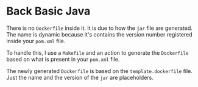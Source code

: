 Back Basic Java
===============

There is no `Dockerfile` inside it. It is due to how the `jar` file are generated.
The name is dynamic because it's contains the version number registered inside your `pom.xml` file.

To handle this, I use a `Makefile` and an action to generate the `Dockerfile` based
on what is present in your `pom.xml` file.

The newly generated `Dockerfile` is based on the `template.dockerfile` file. Just the name and
the version of the `jar` are placeholders.